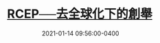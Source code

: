 ---
layout: post
title: <a href='https://www.master-insight.com/rcep%e2%94%80%e2%94%80%e5%8e%bb%e5%85%a8%e7%90%83%e5%8c%96%e4%b8%8b%e7%9a%84%e5%89%b5%e8%88%89/' target="_blank">RCEP──去全球化下的創舉</a> 
date:  2021-01-14 09:56:00-0400
description: 在2019冠狀病毒病肆虐以及去全球化趨勢的大環境下，RCEP的簽署殊屬創舉，可算是近年最值得鼓舞的國際事件。不少研究就已預計，RCEP多個成員國更將是疫後全球復蘇及長期增長的重要引擎。
tags: Global_Economy
categories: Chinese
---